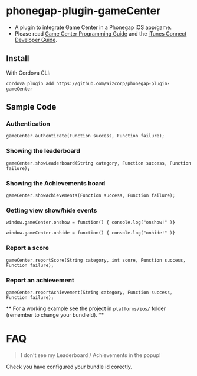 phonegap-plugin-gameCenter
===========================

* A plugin to integrate Game Center in a Phonegap iOS app/game.
* Please read [Game Center Programming Guide](http://developer.apple.com/library/ios/#documentation/NetworkingInternet/Conceptual/GameKit_Guide/GameCenterOverview/GameCenterOverview.html) and the [iTunes Connect Developer Guide](https://itunesconnect.apple.com/docs/iTunesConnect_DeveloperGuide.pdf).

## Install ##

With Cordova CLI: 

`cordova plugin add https://github.com/Wizcorp/phonegap-plugin-gameCenter`

## Sample Code ##

### Authentication

`gameCenter.authenticate(Function success, Function failure);`

### Showing the leaderboard

`gameCenter.showLeaderboard(String category, Function success, Function failure);`

### Showing the Achievements board

`gameCenter.showAchievements(Function success, Function failure);`

### Getting view show/hide events


	window.gameCenter.onshow = function() { console.log("onshow!" )}

	window.gameCenter.onhide = function() { console.log("onhide!" )}

### Report a score

`gameCenter.reportScore(String category, int score, Function success, Function failure);`

### Report an achievement

`gameCenter.reportAchievement(String category, Function success, Function failure);`

** For a working example see the project in `platforms/ios/` folder (remember to change your bundleId). **

# FAQ #

> I don't see my Leaderboard / Achievements in the popup!

Check you have configured your bundle id corectly.
